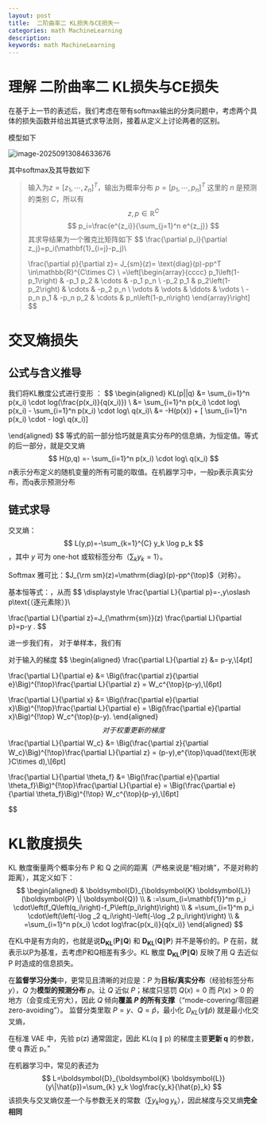 ```yaml
---
layout: post
title:  二阶曲率二 KL损失与CE损失一 
categories: math MachineLearning
description: 
keywords: math MachineLearning
---
```






# 理解 二阶曲率二 KL损失与CE损失





在基于上一节的表述后，我们考虑在带有softmax输出的分类问题中，考虑两个具体的损失函数并给出其链式求导法则，接着从定义上讨论两者的区别。

模型如下

![image-20250913084633676](https://zuti.oss-cn-qingdao.aliyuncs.com/img/20250913084633728.png)

其中softmax及其导数如下

>输入为$z=[z_1,\cdots,z_n]^T$，输出为概率分布 $p=[p_1,\cdots,p_n]^T$ 这里的 $n$ 是预测的类别 $C$，所以有$$z,p\in\mathbb{R}^{C}$$
>$$
>p_i=\frac{e^{z_i}}{\sum_{j=1}^n e^{z_j}}
>$$
>其求导结果为一个雅克比矩阵如下
>$$
>\frac{\partial p_i}{\partial z_j}=p_i(\mathbf{1}_{i=j}-p_j)\\
>
>\frac{\partial p}{\partial z}= J_{sm}(z)= \text{diag}(p)-pp^T \in\mathbb{R}^{C\times C} \\
>=\left[\begin{array}{cccc}
>p_1\left(1-p_1\right) & -p_1 p_2 & \cdots & -p_1 p_n \\
>-p_2 p_1 & p_2\left(1-p_2\right) & \cdots & -p_2 p_n \\
>\vdots & \vdots & \ddots & \vdots \\
>-p_n p_1 & -p_n p_2 & \cdots & p_n\left(1-p_n\right)
>\end{array}\right]
>$$







# 交叉熵损失

## 公式与含义推导

我们将KL散度公式进行变形 ：
$$
\begin{aligned}
KL(p||q) 
&= \sum_{i=1}^n p(x_i) \cdot log(\frac{p(x_i)}{q(x_i)})  \\
&= \sum_{i=1}^n p(x_i) \cdot log\  p(x_i)  - \sum_{i=1}^n p(x_i) \cdot log\  q(x_i)\\
&= -H(p(x)) + [ \sum_{i=1}^n p(x_i) \cdot - log\  q(x_i)]

\end{aligned}
$$
等式的前一部分恰巧就是真实分布$P$的信息熵，为恒定值。等式的后一部分，就是交叉熵
$$
H(p,q) =- \sum_{i=1}^n p(x_i) \cdot log\  q(x_i)
$$
$n$表示分布定义的随机变量的所有可能的取值。在机器学习中，一般p表示真实分布，而q表示预测分布

## 链式求导

交叉熵：
$$
L(y,p)=-\sum_{k=1}^{C} y_k \log p_k
$$
，其中 $y$ 可为 one-hot 或软标签分布（$\sum_k y_k=1$）。

Softmax 雅可比：$J_{\rm sm}(z)=\mathrm{diag}(p)-pp^{\top}$（对称）。

基本恒等式：，从而
$$
\displaystyle \frac{\partial L}{\partial p}=-\,y\oslash p\text{（逐元素除）}\\

\frac{\partial L}{\partial z}=J_{\mathrm{sm}}(z) \frac{\partial L}{\partial p}=p-y .
$$


进一步我们有， 对于单样本，我们有

对于输入的梯度
$$
\begin{aligned} \frac{\partial L}{\partial z} &= p-y,\\[4pt] 

\frac{\partial L}{\partial e} &= \Big(\frac{\partial z}{\partial e}\Big)^{\!\top}\frac{\partial L}{\partial z} = W_c^{\top}(p-y),\\[6pt]


\frac{\partial L}{\partial x} &= \Big(\frac{\partial e}{\partial x}\Big)^{\!\top}\frac{\partial L}{\partial e} = \Big(\frac{\partial e}{\partial x}\Big)^{\!\top} W_c^{\top}(p-y). \end{aligned}
$$
对于权重更新的梯度
$$
\frac{\partial L}{\partial W_c} &= \Big(\frac{\partial z}{\partial W_c}\Big)^{\!\top}\frac{\partial L}{\partial z} = (p-y)\,e^{\top}\quad(\text{形状 }C\times d),\\[6pt] 

\frac{\partial L}{\partial \theta_f} &= \Big(\frac{\partial e}{\partial \theta_f}\Big)^{\!\top}\frac{\partial L}{\partial e} = \Big(\frac{\partial e}{\partial \theta_f}\Big)^{\!\top} W_c^{\top}(p-y),\\[6pt] 
$$


# KL散度损失

KL 散度衡量两个概率分布 P 和 Q 之间的距离（严格来说是“相对熵”，不是对称的距离），其定义如下：
$$
\begin{aligned}
& \boldsymbol{D}_{\boldsymbol{K} \boldsymbol{L}}(\boldsymbol{P} \| \boldsymbol{Q}) \\
& :=\sum_{i=\mathbf{1}}^m p_i \cdot\left(f_Q\left(q_i\right)-f_P\left(p_i\right)\right) \\
& =\sum_{i=1}^m p_i \cdot\left(\left(-\log _2 q_i\right)-\left(-\log _2 p_i\right)\right) \\
& =\sum_{i=1}^n p(x_i) \cdot log\frac{p(x_i)}{q(x_i)}
\end{aligned}
$$


在KL中是有方向的，也就是说$\boldsymbol{D}_{\boldsymbol{K} \boldsymbol{L}}(\boldsymbol{P} \| \boldsymbol{Q})$ 和 $\boldsymbol{D}_{\boldsymbol{K} \boldsymbol{L}}(\boldsymbol{	Q} \| \boldsymbol{P})$ 并不是等价的。P 在前，就表示以P为基准，去考虑P和Q相差有多少。KL 散度 $\boldsymbol{D}_{\boldsymbol{K} \boldsymbol{L}}(\boldsymbol{P} \| \boldsymbol{Q})$ 反映了用 Q 去近似 P 时造成的信息损失。

在**监督学习分类**中，更常见且清晰的对应是：$P$ 为**目标/真实分布**（经验标签分布 $y$），$Q$ 为**模型的预测分布** $p$。让 $Q$ 近似 $P$；梯度只惩罚 $Q(x)=0$ 而 $P(x)>0$ 的地方（会变成无穷大），因此 $Q$ 倾向**覆盖 $P$ 的所有支撑**（“mode-covering/零回避 zero-avoiding”）。 监督分类里取 $P=y$、$Q=\hat p$，最小化 $D_{KL}(y\|\hat p)$ 就是最小化交叉熵，

在标准 VAE 中，先验 p(z) 通常固定，因此 KL(q ∥ p) 的梯度主要**更新 q** 的参数，使 q 靠近 p。”

在机器学习中，常见的表述为
$$
L=\boldsymbol{D}_{\boldsymbol{K} \boldsymbol{L}}(y\|\hat{p})=\sum_{k} y_k \log\frac{y_k}{\hat{p}_k}
$$
该损失与交叉熵仅差一个与参数无关的常数（$\sum y_k\log y_k$），因此梯度与交叉熵**完全相同**
